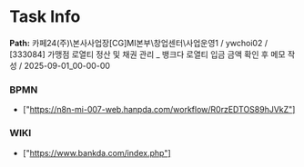 # Task Info

**Path:** 카페24(주)\본사사업장\[CG]MI본부\창업센터\사업운영1 / ywchoi02 / [333084] 가맹점 로열티 정산 및 채권 관리 _ 뱅크다 로열티 입금 금액 확인 후 메모 작성 / 2025-09-01_00-00-00

### BPMN
- ["https://n8n-mi-007-web.hanpda.com/workflow/R0rzEDTOS89hJVkZ"]

### WIKI
- ["https://www.bankda.com/index.php"]


